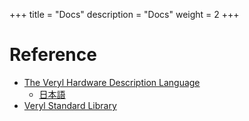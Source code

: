 +++
title = "Docs"
description = "Docs"
weight = 2
+++

# Reference

* [The Veryl Hardware Description Language](https://doc.veryl-lang.org/book)
    * [日本語](https://doc.veryl-lang.org/book/ja)
* [Veryl Standard Library](https://std.veryl-lang.org)
